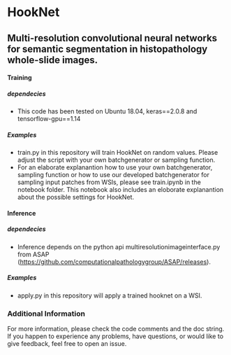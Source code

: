 # HookNet
## Multi-resolution convolutional neural networks for semantic segmentation in histopathology whole-slide images.

#### Training

##### dependecies
 - This code has been tested on Ubuntu 18.04, keras==2.0.8 and tensorflow-gpu==1.14
 
##### Examples
 - train.py in this repository will train HookNet on random values. Please adjust the script with your own batchgenerator or sampling function. 
 - For an elaborate explanantion how to use your own batchgenerator, sampling function or how to use our developed batchgenerator for sampling input patches from WSIs, please see train.ipynb in the notebook folder. This notebook also includes an eloborate explanantion about the possible settings for HookNet. 
 

#### Inference

##### dependecies
 - Inference depends on the python api multiresolutionimageinterface.py from ASAP (https://github.com/computationalpathologygroup/ASAP/releases).
 
 ##### Examples
  - apply.py in this repository will apply a trained hooknet on a WSI. 
  
### Additional Information
  
For more information, please check the code comments and the doc string. If you happen to experience any problems, have questions, or would like to give feedback, feel free to open an issue.

